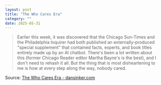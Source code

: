 ```yaml
---
layout: post
title: "The Who Cares Era"
category: ""
date: 2025-05-31
---
```


>Earlier this week, it was discovered that the Chicago Sun-Times and the Philadelphia Inquirer had both published an externally-produced "special supplement" that contained facts, experts, and book titles entirely made up by an AI chatbot. There's been a lot written about this (former Chicago Reader editor Martha Bayne's is the best), and I don't need to rehash it all. But the thing that is most disheartening to me is how at every step along the way, nobody cared.

Source: [The Who Cares Era - dansinker.com](https://dansinker.com/posts/2025-05-23-who-cares/)

